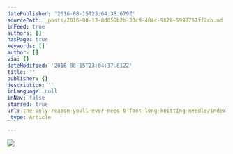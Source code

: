 ```yaml
---
datePublished: '2016-08-15T23:04:38.679Z'
sourcePath: _posts/2016-08-13-8d058b2b-33c9-484c-9628-5998757ff2cb.md
inFeed: true
authors: []
hasPage: true
keywords: []
author: []
via: {}
dateModified: '2016-08-15T23:04:37.812Z'
title: ''
publisher: {}
description: ''
inLanguage: null
inNav: false
starred: true
url: the-only-reason-youll-ever-need-6-foot-long-knitting-needle/index.html
_type: Article

---
```

![](https://the-grid-user-content.s3-us-west-2.amazonaws.com/cd4ac5c5-1527-45ab-931d-df04bd90c0a9.jpg)